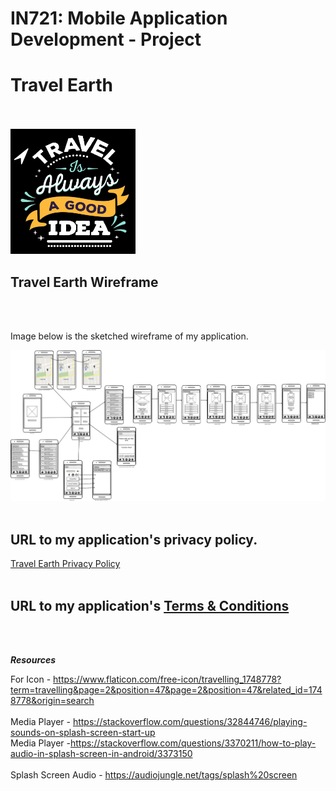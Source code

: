 # IN721: Mobile Application Development - Project
<h1>Travel Earth</h1></br></br>
<img src="/images/Travel Earth.jpg" alt="Travel Earth Wireframe" width="200" height="200">
<h2>Travel Earth Wireframe</h2></br></br>
<p>Image below is the sketched wireframe of my application.</p>
<img src="/images/Travel Earth Wireframe.png" alt="Travel Earth Wireframe"></br></br>

<h2>URL to my application's privacy policy.</h2>
<a href="https://otago-polytechnic-bit-courses.github.io/mobile-app-dev-s1-21-project-SABISINGH/">Travel Earth Privacy Policy</a></br></br>

<h2>URL to my application's <a href="https://www.websitepolicies.com/policies/view/qBaLNp64">Terms & Conditions</a></h2>
</br></br>

***Resources***<br/>


For Icon - https://www.flaticon.com/free-icon/travelling_1748778?term=travelling&page=2&position=47&page=2&position=47&related_id=1748778&origin=search <br/><br/>
Media Player - https://stackoverflow.com/questions/32844746/playing-sounds-on-splash-screen-start-up<br/>
Media Player -https://stackoverflow.com/questions/3370211/how-to-play-audio-in-splash-screen-in-android/3373150 <br/><br/>
Splash Screen Audio - https://audiojungle.net/tags/splash%20screen
